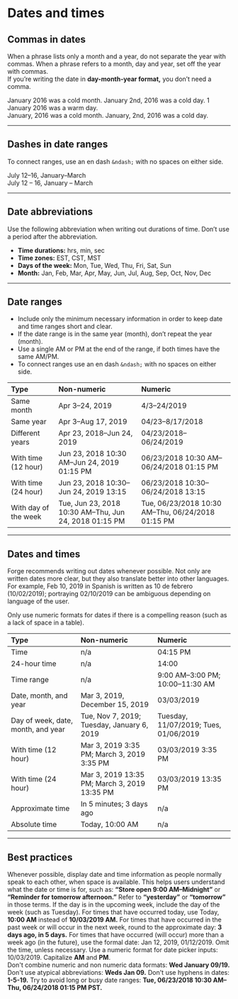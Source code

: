 # Dates and times

## Commas in dates

When a phrase lists only a month and a year, do not separate the year with commas. When a phrase refers to a month, day and year, set off the year with commas.  
If you’re writing the date in **day-month-year format,** you don’t need a comma.

<Columns columns="two" type="equal" denseSpacing={true}>
  <div>
    <DoDontGrid titleText="Do">
      <DoDontTextSection>
        <DoDontText type="do">January 2016 was a cold month.</DoDontText>
        <DoDontText type="do">January 2nd, 2016 was a cold day. </DoDontText>
        <DoDontText type="do">1 January 2016 was a warm day. </DoDontText>
      </DoDontTextSection>
    </DoDontGrid>
  </div>

  <div>
    <DoDontGrid titleText="Don't">
      <DoDontTextSection>
        <DoDontText type="dont">January, 2016 was a cold month. </DoDontText>
        <DoDontText type="dont">January, 2nd, 2016 was a cold day. </DoDontText>
      </DoDontTextSection>
    </DoDontGrid>
  </div>
</Columns>

---

## Dashes in date ranges

To connect ranges, use an en dash `&ndash;` with no spaces on either side.

<Columns columns="two" type="equal" denseSpacing={true}>
  <div>
    <DoDontGrid titleText="Do">
      <DoDontTextSection>
        <DoDontText type="do">July 12–16, January–March</DoDontText>
      </DoDontTextSection>
    </DoDontGrid>
  </div>

  <div>
    <DoDontGrid titleText="Don't">
      <DoDontTextSection>
        <DoDontText type="dont">July 12 – 16, January – March</DoDontText>
      </DoDontTextSection>
    </DoDontGrid>
  </div>
</Columns>

---

## Date abbreviations

Use the following abbreviation when writing out durations of time. Don’t use a period after the abbreviation.  

* **Time durations:** hrs, min, sec 
* **Time zones:** EST, CST, MST 
* **Days of the week:** Mon, Tue, Wed, Thu, Fri, Sat, Sun 
* **Month:** Jan, Feb, Mar, Apr, May, Jun, Jul, Aug, Sep, Oct, Nov, Dec 

---

## Date ranges

- Include only the minimum necessary information in order to keep date and time ranges short and clear.
- If the date range is in the same year (month), don’t repeat the year (month).
- Use a single AM or PM at the end of the range, if both times have the same AM/PM.
- To connect ranges use an en dash `&ndash;` with no spaces on either side.

| Type                  | Non-numeric                                             | Numeric
| :---------------------| :-------------------------------------------------------| :----------------
| Same month            | Apr 3–24, 2019                                          | 4/3–24/2019
| Same year             | Apr 3–Aug 17, 2019                                      | 04/23–8/17/2018
| Different years       | Apr 23, 2018–Jun 24, 2019                               |   04/23/2018–06/24/2019
| With time (12 hour)   | Jun 23, 2018 10:30 AM–Jun 24, 2019 01:15 PM             | 06/23/2018 10:30 AM–06/24/2018 01:15 PM
| With time (24 hour)   | Jun 23, 2018 10:30–Jun 24, 2019 13:15                   | 06/23/2018 10:30–06/24/2018 13:15
| With day of the week  | Tue, Jun 23, 2018 10:30 AM–Thu, Jun 24, 2018 01:15 PM   | Tue, 06/23/2018 10:30 AM–Thu, 06/24/2018 01:15 PM

---

## Dates and times 

Forge recommends writing out dates whenever possible. Not only are written dates more clear, but they also translate better into other languages. For example, Feb 10, 2019 in Spanish is written as 10 de febrero (10/02/2019); portraying 02/10/2019 can be ambiguous depending on language of the user. 

Only use numeric formats for dates if there is a compelling reason (such as a lack of space in a table). 

| Type                                    | Non-numeric                                        | Numeric
| :---------------------------------------| :--------------------------------------------------| :----------------
| Time                                    | n/a                                                | 04:15 PM
| 24-hour time                            | n/a                                                | 14:00
| Time range                              | n/a                                                | 9:00 AM–3:00 PM; 10:00–11:30 AM
| Date, month, and year                   | Mar 3, 2019, December 15, 2019                     | 03/03/2019
| Day of week, date, month, and year      | Tue, Nov 7, 2019; Tuesday, January 6, 2019         | Tuesday, 11/07/2019; Tues, 01/06/2019
| With time (12 hour)                     | Mar 3, 2019 3:35 PM; March 3, 2019 3:35 PM         | 03/03/2019 3:35 PM
| With time (24 hour)                     | Mar 3, 2019 13:35 PM; March 3, 2019 13:35 PM       | 03/03/2019 13:35 PM
| Approximate time                        | In 5 minutes; 3 days ago                           | n/a
| Absolute time                           | Today, 10:00 AM                                    | n/a

---

## Best practices

  <div>
    <DoDontGrid titleText="Do">
      <DoDontTextSection>
        <DoDontText type="do">Whenever possible, display date and time information as people normally speak to each other, when space is available. This helps users understand what the date or time is for, such as: <b>“Store open 9:00 AM–Midnight”</b> or <b>“Reminder for tomorrow afternoon.”</b></DoDontText>
        <DoDontText type="do">Refer to <b>“yesterday”</b> or <b>“tomorrow”</b> in those terms.</DoDontText>
        <DoDontText type="do">If the day is in the upcoming week, include the day of the week (such as Tuesday).</DoDontText>
      <DoDontText type="do">For times that have occurred today, use Today, <b>10:00 AM</b> instead of <b>10/03/2019 AM.</b></DoDontText>
        <DoDontText type="do">For times that have occurred in the past week or will occur in the next week, round to the approximate day: <b>3 days ago, in 5 days.</b></DoDontText>
        <DoDontText type="do">For times that have occurred (will occur) more than a week ago (in the future), use the formal date: Jan 12, 2019, 01/12/2019. Omit the time, unless necessary.</DoDontText>
        <DoDontText type="do">Use a numeric format for date picker inputs: 10/03/2019.</DoDontText>
        <DoDontText type="do">Capitalize <b>AM</b> and <b>PM</b>.</DoDontText>
      </DoDontTextSection>
    </DoDontGrid>
  </div>

  <div>
    <DoDontGrid titleText="Don't">
      <DoDontTextSection>
        <DoDontText type="dont">Don't combine numeric and non numeric data formats: <b>Wed January 09/19.</b></DoDontText>
        <DoDontText type="dont">Don't use atypical abbreviations: <b>Weds Jan 09.</b></DoDontText>
        <DoDontText type="dont">Don't use hyphens in dates: <b>1-5-19.</b></DoDontText>
        <DoDontText type="dont">Try to avoid long or busy date ranges: <b>Tue, 06/23/2018 10:30 AM–Thu, 06/24/2018 01:15 PM PST.</b></DoDontText>
      </DoDontTextSection>
    </DoDontGrid>
  </div>